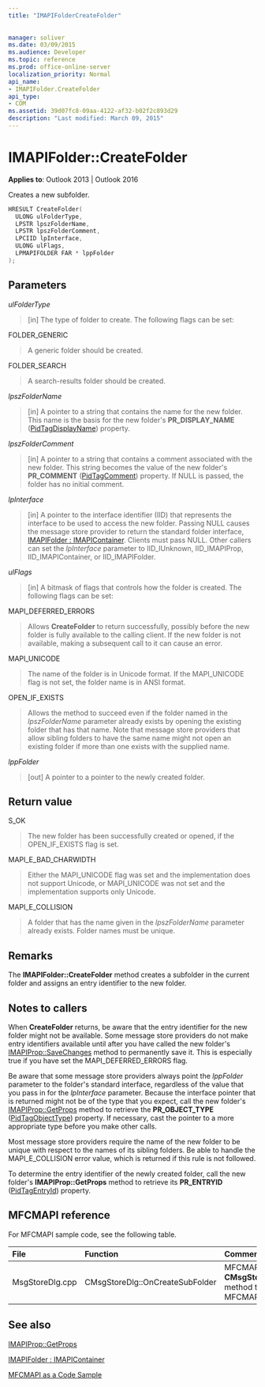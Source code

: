 ```yaml
---
title: "IMAPIFolderCreateFolder"
 
 
manager: soliver
ms.date: 03/09/2015
ms.audience: Developer
ms.topic: reference
ms.prod: office-online-server
localization_priority: Normal
api_name:
- IMAPIFolder.CreateFolder
api_type:
- COM
ms.assetid: 39d07fc8-09aa-4122-af32-b02f2c893d29
description: "Last modified: March 09, 2015"
---
```


# IMAPIFolder::CreateFolder

  
  
**Applies to**: Outlook 2013 | Outlook 2016 
  
Creates a new subfolder.
  
```cpp
HRESULT CreateFolder(
  ULONG ulFolderType,
  LPSTR lpszFolderName,
  LPSTR lpszFolderComment,
  LPCIID lpInterface,
  ULONG ulFlags,
  LPMAPIFOLDER FAR * lppFolder
);
```

## Parameters

 _ulFolderType_
  
> [in] The type of folder to create. The following flags can be set:
    
FOLDER_GENERIC 
  
> A generic folder should be created.
    
FOLDER_SEARCH 
  
> A search-results folder should be created.
    
 _lpszFolderName_
  
> [in] A pointer to a string that contains the name for the new folder. This name is the basis for the new folder's **PR_DISPLAY_NAME** ([PidTagDisplayName](pidtagdisplayname-canonical-property.md)) property.
    
 _lpszFolderComment_
  
> [in] A pointer to a string that contains a comment associated with the new folder. This string becomes the value of the new folder's **PR_COMMENT** ([PidTagComment](pidtagcomment-canonical-property.md)) property. If NULL is passed, the folder has no initial comment.
    
 _lpInterface_
  
> [in] A pointer to the interface identifier (IID) that represents the interface to be used to access the new folder. Passing NULL causes the message store provider to return the standard folder interface, [IMAPIFolder : IMAPIContainer](imapifolderimapicontainer.md). Clients must pass NULL. Other callers can set the  _lpInterface_ parameter to IID_IUnknown, IID_IMAPIProp, IID_IMAPIContainer, or IID_IMAPIFolder. 
    
 _ulFlags_
  
> [in] A bitmask of flags that controls how the folder is created. The following flags can be set:
    
MAPI_DEFERRED_ERRORS 
  
> Allows **CreateFolder** to return successfully, possibly before the new folder is fully available to the calling client. If the new folder is not available, making a subsequent call to it can cause an error. 
    
MAPI_UNICODE 
  
> The name of the folder is in Unicode format. If the MAPI_UNICODE flag is not set, the folder name is in ANSI format.
    
OPEN_IF_EXISTS 
  
> Allows the method to succeed even if the folder named in the  _lpszFolderName_ parameter already exists by opening the existing folder that has that name. Note that message store providers that allow sibling folders to have the same name might not open an existing folder if more than one exists with the supplied name. 
    
 _lppFolder_
  
> [out] A pointer to a pointer to the newly created folder.
    
## Return value

S_OK 
  
> The new folder has been successfully created or opened, if the OPEN_IF_EXISTS flag is set.
    
MAPI_E_BAD_CHARWIDTH 
  
> Either the MAPI_UNICODE flag was set and the implementation does not support Unicode, or MAPI_UNICODE was not set and the implementation supports only Unicode.
    
MAPI_E_COLLISION 
  
> A folder that has the name given in the  _lpszFolderName_ parameter already exists. Folder names must be unique. 
    
## Remarks

The **IMAPIFolder::CreateFolder** method creates a subfolder in the current folder and assigns an entry identifier to the new folder. 
  
## Notes to callers

When **CreateFolder** returns, be aware that the entry identifier for the new folder might not be available. Some message store providers do not make entry identifiers available until after you have called the new folder's [IMAPIProp::SaveChanges](imapiprop-savechanges.md) method to permanently save it. This is especially true if you have set the MAPI_DEFERRED_ERRORS flag. 
  
Be aware that some message store providers always point the  _lppFolder_ parameter to the folder's standard interface, regardless of the value that you pass in for the  _lpInterface_ parameter. Because the interface pointer that is returned might not be of the type that you expect, call the new folder's [IMAPIProp::GetProps](imapiprop-getprops.md) method to retrieve the **PR_OBJECT_TYPE** ([PidTagObjectType](pidtagobjecttype-canonical-property.md)) property. If necessary, cast the pointer to a more appropriate type before you make other calls.
  
Most message store providers require the name of the new folder to be unique with respect to the names of its sibling folders. Be able to handle the MAPI_E_COLLISION error value, which is returned if this rule is not followed. 
  
To determine the entry identifier of the newly created folder, call the new folder's **IMAPIProp::GetProps** method to retrieve its **PR_ENTRYID** ([PidTagEntryId](pidtagentryid-canonical-property.md)) property.
  
## MFCMAPI reference

For MFCMAPI sample code, see the following table.
  
|**File**|**Function**|**Comment**|
|:-----|:-----|:-----|
|MsgStoreDlg.cpp  <br/> |CMsgStoreDlg::OnCreateSubFolder  <br/> |MFCMAPI uses the **CMsgStoreDlg::OnCreateSubFolder** method to create new folders in MFCMAPI.  <br/> |
   
## See also



[IMAPIProp::GetProps](imapiprop-getprops.md)
  
[IMAPIFolder : IMAPIContainer](imapifolderimapicontainer.md)


[MFCMAPI as a Code Sample](mfcmapi-as-a-code-sample.md)

